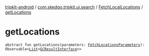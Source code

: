 [tripkit-android](../../index.md) / [com.skedgo.tripkit.ui.search](../index.md) / [FetchLocalLocations](index.md) / [getLocations](./get-locations.md)

# getLocations

`abstract fun getLocations(parameters: `[`FetchLocationsParameters`](../-fetch-locations-parameters/index.md)`): Observable<`[`List`](https://kotlinlang.org/api/latest/jvm/stdlib/kotlin.collections/-list/index.html)`<`[`GCResultInterface`](../../com.skedgo.geocoding.agregator/-g-c-result-interface/index.md)`>>`